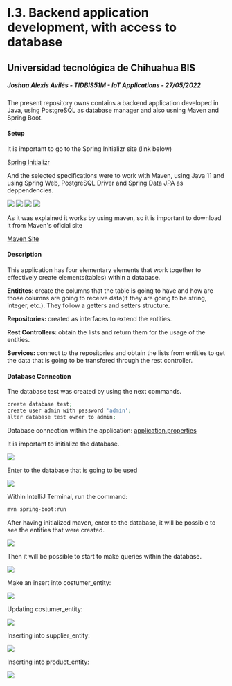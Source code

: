 <h1>I.3. Backend application development, with access to database</h1>

<h2>Universidad tecnológica de Chihuahua BIS</h2>

<h5><i>Joshua Alexis Avilés - TIDBIS51M - IoT Applications - 27/05/2022</i></h5>

<p>The present repository owns contains a backend application developed in Java, using PostgreSQL as database manager and also usning Maven and Spring Boot.</p>

<h4>Setup</h4>

<p>It is important to go to the Spring Initializr site (link below)</p>

<a href="https://start.spring.io/">Spring Initializr</a>

<p>And the selected specifications were to work with Maven, using Java 11 and using Spring Web, PostgreSQL Driver and Spring Data JPA as deppendencies.</p>

<img src="https://github.com/JoshuaAv07/Backend-App-DB-Connection/blob/master/images/0.PNG?raw=true"/>
<img src="https://github.com/JoshuaAv07/Backend-App-DB-Connection/blob/master/images/1.1.PNG?raw=true"/>
<img src="https://github.com/JoshuaAv07/Backend-App-DB-Connection/blob/master/images/1.2.PNG?raw=true"/>
<img src="https://github.com/JoshuaAv07/Backend-App-DB-Connection/blob/master/images/1.9.PNG?raw=true"/>

<p>As it was explained it works by using maven, so it is important to download it from Maven's oficial site</p>

<a href="https://maven.apache.org/">Maven Site</a>

<h4>Description</h4>

<p>This application has four elementary elements that work together to effectively create elements(tables) within a database.</p>
<p><b>Entitites: </b>create the columns that the table is going to have and how are those columns are going to receive data(if they are going to be string, integer, etc.). They follow a getters and setters structure.</p>
<p><b>Repositories: </b>created as interfaces to extend the entities.</p>
<p><b>Rest Controllers: </b>obtain the lists and return them for the usage of the entities.</p>
<p><b>Services: </b>connect to the repositories and obtain the lists from entities to get the data that is going to be transfered through the rest controller.</p>

<h4>Database Connection</h4>

<p>The database test was created by using the next commands.</p>

```bash
create database test;
create user admin with password 'admin';
alter database test owner to admin;
```

<p>Database connection within the application: 
<a href="https://github.com/JoshuaAv07/Backend-App-DB-Connection/blob/master/src/main/resources/application.properties">application.properties</a></p>

<p>It is important to initialize the database.</p>
<img src="https://github.com/JoshuaAv07/Backend-App-DB-Connection/blob/master/images/1.PNG?raw=true"/>

<p>Enter to the database that is going to be used</p>
<img src="https://github.com/JoshuaAv07/Backend-App-DB-Connection/blob/master/images/2.PNG?raw=true"/>

<p>Within IntelliJ Terminal, run the command: </p>

```bash
mvn spring-boot:run
```

<p>After having initialized maven, enter to the database, it will be possible to see the entities that were created.</p>
<img src="https://github.com/JoshuaAv07/Backend-App-DB-Connection/blob/master/images/3.PNG?raw=true"/>

<p>Then it will be possible to start to make queries within the database.</p>
<img src="https://github.com/JoshuaAv07/Backend-App-DB-Connection/blob/master/images/4.PNG?raw=true"/>

<p>Make an insert into costumer_entity:</p>
<img src="https://github.com/JoshuaAv07/Backend-App-DB-Connection/blob/master/images/5.PNG?raw=true"/>

<p>Updating costumer_entity:</p>
<img src="https://github.com/JoshuaAv07/Backend-App-DB-Connection/blob/master/images/6.PNG?raw=true"/>

<p>Inserting into supplier_entity:</p>
<img src="https://github.com/JoshuaAv07/Backend-App-DB-Connection/blob/master/images/7.PNG?raw=true"/>

<p>Inserting into product_entity:</p>
<img src="https://github.com/JoshuaAv07/Backend-App-DB-Connection/blob/master/images/9.PNG?raw=true"/>

